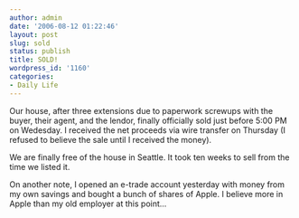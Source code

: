 ```yaml
---
author: admin
date: '2006-08-12 01:22:46'
layout: post
slug: sold
status: publish
title: SOLD!
wordpress_id: '1160'
categories:
- Daily Life
---
```

Our house, after three extensions due to paperwork screwups with the buyer, their agent, and the lendor, finally officially sold just before 5:00 PM on Wedesday. I received the net proceeds via wire transfer on Thursday (I refused to believe the sale until I received the money).

We are finally free of the house in Seattle. It took ten weeks to sell from the time we listed it.

On another note, I opened an e-trade account yesterday with money from my own savings and bought a bunch of shares of Apple. I believe more in Apple than my old employer at this point...
